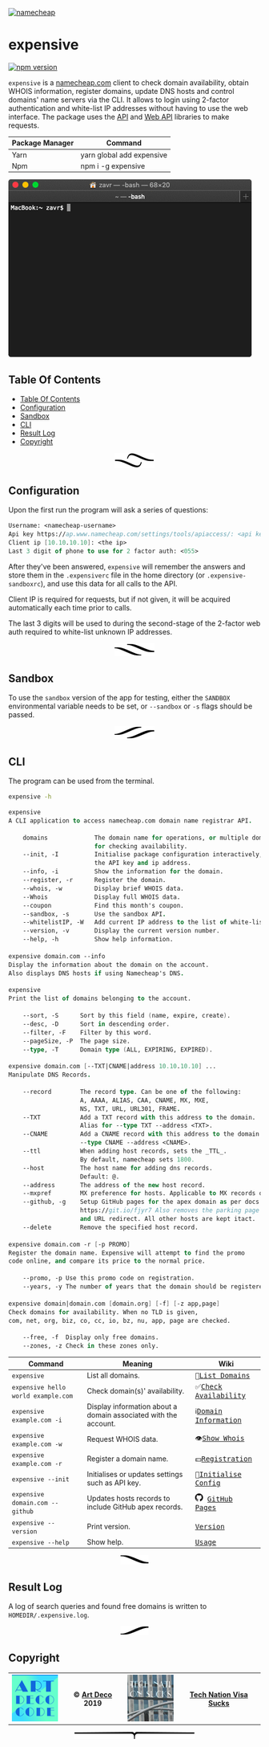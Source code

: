 [![namecheap](https://raw.githubusercontent.com/artdecocode/expensive/HEAD/images/nc.gif)](https://bit.ly/31boSJg)

# expensive

[![npm version](https://badge.fury.io/js/expensive.svg)](https://npmjs.org/package/expensive)

`expensive` is a [namecheap.com](https://bit.ly/31boSJg) client to check domain availability, obtain WHOIS information, register domains, update DNS hosts and control domains' name servers via the CLI. It allows to login using 2-factor authentication and white-list IP addresses without having to use the web interface. The package uses the [API](https://github.com/rqt/namecheap) and [Web API](https://github.com/rqt/namecheap-web) libraries to make requests.

| Package Manager |          Command          |
| --------------- | ------------------------- |
| Yarn            | yarn global add expensive |
| Npm             | npm i -g expensive        |

![Expensive Demo Of Registering A Domain Name In CLI](demo.gif)

## Table Of Contents

- [Table Of Contents](#table-of-contents)
- [Configuration](#configuration)
- [Sandbox](#sandbox)
- [CLI](#cli)
- [Result Log](#result-log)
- [Copyright](#copyright)

<p align="center"><a href="#table-of-contents">
  <img src="/.documentary/section-breaks/0.svg?sanitize=true">
</a></p>

## Configuration

Upon the first run the program will ask a series of questions:

```fs
Username: <namecheap-username>
Api key https://ap.www.namecheap.com/settings/tools/apiaccess/: <api key>
Client ip [10.10.10.10]: <the ip>
Last 3 digit of phone to use for 2 factor auth: <055>
```

After they've been answered, `expensive` will remember the answers and store them in the `.expensiverc` file in the home directory (or `.expensive-sandboxrc`), and use this data for all calls to the API.

Client IP is required for requests, but if not given, it will be acquired automatically each time prior to calls.

The last 3 digits will be used to during the second-stage of the 2-factor web auth required to white-list unknown IP addresses.

<p align="center"><a href="#table-of-contents">
  <img src="/.documentary/section-breaks/1.svg?sanitize=true">
</a></p>

## Sandbox

To use the `sandbox` version of the app for testing, either the `SANDBOX` environmental variable needs to be set, or `--sandbox` or `-s` flags should be passed.

<p align="center"><a href="#table-of-contents">
  <img src="/.documentary/section-breaks/2.svg?sanitize=true">
</a></p>

## CLI

The program can be used from the terminal.

```sh
expensive -h
```

```fs
expensive
A CLI application to access namecheap.com domain name registrar API.

	domains          	The domain name for operations, or multiple domain names
	                 	for checking availability.
	--init, -I       	Initialise package configuration interactively, i.e.,
	                 	the API key and ip address.
	--info, -i       	Show the information for the domain.
	--register, -r   	Register the domain.
	--whois, -w      	Display brief WHOIS data.
	--Whois          	Display full WHOIS data.
	--coupon         	Find this month's coupon.
	--sandbox, -s    	Use the sandbox API.
	--whitelistIP, -W	Add current IP address to the list of white-listed ones.
	--version, -v    	Display the current version number.
	--help, -h       	Show help information.

expensive domain.com --info
Display the information about the domain on the account.
Also displays DNS hosts if using Namecheap's DNS.

expensive
Print the list of domains belonging to the account.

	--sort, -S    	Sort by this field (name, expire, create).
	--desc, -D    	Sort in descending order.
	--filter, -F  	Filter by this word.
	--pageSize, -P	The page size.
	--type, -T    	Domain type (ALL, EXPIRING, EXPIRED).

expensive domain.com [--TXT|CNAME|address 10.10.10.10] ...
Manipulate DNS Records.

	--record    	The record type. Can be one of the following:
	            	A, AAAA, ALIAS, CAA, CNAME, MX, MXE,
	            	NS, TXT, URL, URL301, FRAME.
	--TXT       	Add a TXT record with this address to the domain.
	            	Alias for --type TXT --address <TXT>.
	--CNAME     	Add a CNAME record with this address to the domain.
	            	--type CNAME --address <CNAME>.
	--ttl       	When adding host records, sets the _TTL_.
	            	By default, namecheap sets 1800.
	--host      	The host name for adding dns records.
	            	Default: @.
	--address   	The address of the new host record.
	--mxpref    	MX preference for hosts. Applicable to MX records only.
	--github, -g	Setup GitHub pages for the apex domain as per docs
	            	https://git.io/fjyr7 Also removes the parking page
	            	and URL redirect. All other hosts are kept itact.
	--delete    	Remove the specified host record.

expensive domain.com -r [-p PROMO]
Register the domain name. Expensive will attempt to find the promo
code online, and compare its price to the normal price.

	--promo, -p	Use this promo code on registration.
	--years, -y	The number of years that the domain should be registered for.

expensive domain|domain.com [domain.org] [-f] [-z app,page]
Check domains for availability. When no TLD is given,
com, net, org, biz, co, cc, io, bz, nu, app, page are checked.

	--free, -f 	Display only free domains.
	--zones, -z	Check in these zones only.
```


|               Command               |                             Meaning                             |                                        Wiki                                        |
| ----------------------------------- | --------------------------------------------------------------- | ---------------------------------------------------------------------------------- |
| `expensive`                         | List all domains.                                               | <kbd>📜[List Domains](../../wiki/List%20Domains)</kbd>                             |
| `expensive hello world example.com` | Check domain(s)' availability.                                  | <kbd>✅[Check Availability](../../wiki/Check%20Availability)</kbd>                  |
| `expensive example.com -i`          | Display information about a domain associated with the account. | <kbd>ℹ️[Domain Information](../../wiki/Domain%20Information)</kbd>                 |
| `expensive example.com -w`          | Request WHOIS data.                                             | <kbd>👁[Show Whois](../../wiki/Whois)</kbd>                                        |
| `expensive example.com -r`          | Register a domain name.                                         | <kbd>💵[Registration](../../wiki/Registration)</kbd>                               |
| `expensive --init`                  | Initialises or updates settings such as API key.                | <kbd>🔏[Initialise Config](../../wiki/Initialise-Config)</kbd>                     |
| `expensive domain.com --github`     | Updates hosts records to include GitHub apex records.           | <kbd><img src="doc/github.png" width="16"> [GitHub Pages](../../wiki/GitHub)</kbd> |
| `expensive --version`               | Print version.                                                  | <kbd>[Version](../../wiki/Version)</kbd>                                           |
| `expensive --help`                  | Show help.                                                      | <kbd>[Usage](../../wiki/Usage)</kbd>                                               |

<p align="center"><a href="#table-of-contents">
  <img src="/.documentary/section-breaks/3.svg?sanitize=true">
</a></p>
















## Result Log

A log of search queries and found free domains is written to `HOMEDIR/.expensive.log`.

<p align="center"><a href="#table-of-contents">
  <img src="/.documentary/section-breaks/4.svg?sanitize=true">
</a></p>

## Copyright

<table>
  <tr>
    <th>
      <a href="https://artd.eco">
        <img width="100" src="https://raw.githubusercontent.com/wrote/wrote/master/images/artdeco.png"
          alt="Art Deco">
      </a>
    </th>
    <th>© <a href="https://artd.eco">Art Deco</a>   2019</th>
    <th>
      <a href="https://www.technation.sucks" title="Tech Nation Visa">
        <img width="100" src="https://raw.githubusercontent.com/idiocc/cookies/master/wiki/arch4.jpg"
          alt="Tech Nation Visa">
      </a>
    </th>
    <th><a href="https://www.technation.sucks">Tech Nation Visa Sucks</a></th>
  </tr>
</table>

<p align="center"><a href="#table-of-contents">
  <img src="/.documentary/section-breaks/-1.svg?sanitize=true">
</a></p>